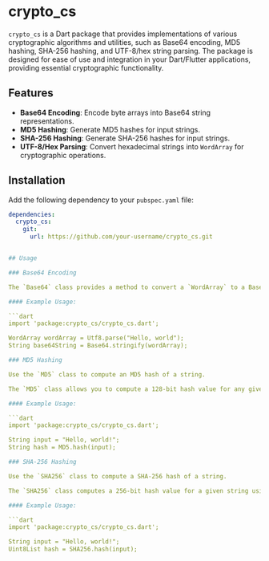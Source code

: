 # crypto_cs

`crypto_cs` is a Dart package that provides implementations of various cryptographic algorithms and utilities, such as Base64 encoding, MD5 hashing, SHA-256 hashing, and UTF-8/hex string parsing. The package is designed for ease of use and integration in your Dart/Flutter applications, providing essential cryptographic functionality.

## Features

- **Base64 Encoding**: Encode byte arrays into Base64 string representations.
- **MD5 Hashing**: Generate MD5 hashes for input strings.
- **SHA-256 Hashing**: Generate SHA-256 hashes for input strings.
- **UTF-8/Hex Parsing**: Convert hexadecimal strings into `WordArray` for cryptographic operations.

## Installation

Add the following dependency to your `pubspec.yaml` file:

```yaml
dependencies:
  crypto_cs:
    git:
      url: https://github.com/your-username/crypto_cs.git


## Usage

### Base64 Encoding

The `Base64` class provides a method to convert a `WordArray` to a Base64 string.

#### Example Usage:

```dart
import 'package:crypto_cs/crypto_cs.dart';

WordArray wordArray = Utf8.parse("Hello, world");
String base64String = Base64.stringify(wordArray);

### MD5 Hashing

Use the `MD5` class to compute an MD5 hash of a string.

The `MD5` class allows you to compute a 128-bit hash value for any given string. This hash is typically used to check data integrity or create unique identifiers for data. 

#### Example Usage:

```dart
import 'package:crypto_cs/crypto_cs.dart';

String input = "Hello, world!";
String hash = MD5.hash(input);

### SHA-256 Hashing

Use the `SHA256` class to compute a SHA-256 hash of a string.

The `SHA256` class computes a 256-bit hash value for a given string using the SHA-256 algorithm, which is part of the SHA-2 family of cryptographic hash functions. It is widely used for data integrity verification and digital signatures.

#### Example Usage:

```dart
import 'package:crypto_cs/crypto_cs.dart';

String input = "Hello, world!";
Uint8List hash = SHA256.hash(input);
